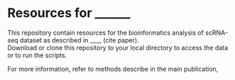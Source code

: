 # Resources for ______

This repository contain resources for the bioinformatics analysis of scRNA-seq dataset as described in ____ (cite paper).  
Download or clone this repository to your local directory to access the data or to run the scripts.  

For more information, refer to methods describe in the main publication,
